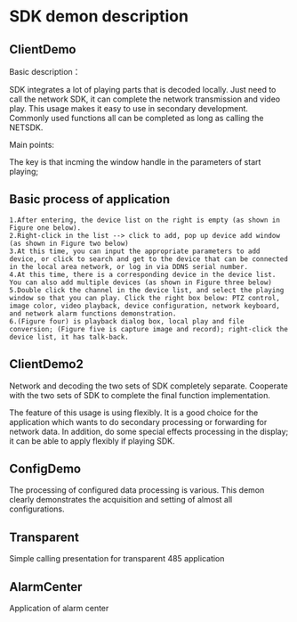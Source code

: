 # SDK demon description

## ClientDemo

Basic description：

SDK integrates a lot of playing parts that is decoded locally. Just need to call the network SDK, it can complete the network transmission and video play. This usage makes it easy to use in secondary development. Commonly used functions all can be completed as long as calling the NETSDK.

Main points:

The key is that incming the window handle in the parameters of start playing;


## Basic process of application

```
1.After entering, the device list on the right is empty (as shown in Figure one below).
2.Right-click in the list --> click to add, pop up device add window (as shown in Figure two below)
3.At this time, you can input the appropriate parameters to add device, or click to search and get to the device that can be connected in the local area network, or log in via DDNS serial number.
4.At this time, there is a corresponding device in the device list. You can also add multiple devices (as shown in Figure three below)
5.Double click the channel in the device list, and select the playing window so that you can play. Click the right box below: PTZ control, image color, video playback, device configuration, network keyboard, and network alarm functions demonstration.
6.(Figure four) is playback dialog box, local play and file conversion; (Figure five is capture image and record); right-click the device list, it has talk-back.
```


## ClientDemo2

Network and decoding the two sets of SDK completely separate. Cooperate with the two sets of SDK to complete the final function implementation. 

The feature of this usage is using flexibly. It is a good choice for the application which wants to do secondary processing or forwarding for network data. In addition, do some special effects processing in the display; it can be able to apply flexibly if playing SDK.


## ConfigDemo

The processing of configured data processing is various. This demon clearly demonstrates the acquisition and setting of almost all configurations.


## Transparent

Simple calling presentation for transparent 485 application

## AlarmCenter

Application of alarm center
